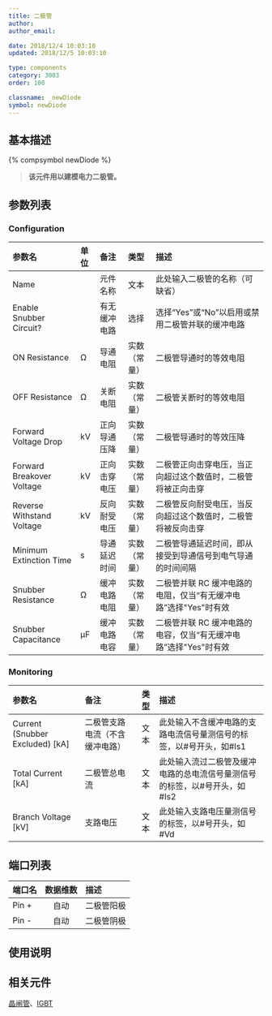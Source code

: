 ```yaml
---
title: 二极管
author:
author_email:

date: 2018/12/4 10:03:10
updated: 2018/12/5 10:03:10

type: components
category: 3003
order: 100

classname: _newDiode
symbol: newDiode
---
```


## 基本描述

{% compsymbol newDiode %}

> **该元件用以建模电力二极管。**

## 参数列表

### Configuration

| 参数名                    | 单位 | 备注         |     类型     | 描述                                                            |
| :------------------------ | :--- | :----------- | :----------: | :-------------------------------------------------------------- |
| Name                      |      | 元件名称     |     文本     | 此处输入二极管的名称（可缺省）                                  |
| Enable Snubber Circuit?   |      | 有无缓冲电路 |     选择     | 选择“Yes”或“No”以启用或禁用二极管并联的缓冲电路                 |
| ON Resistance             | Ω    | 导通电阻     | 实数（常量） | 二极管导通时的等效电阻                                          |
| OFF Resistance            | Ω    | 关断电阻     | 实数（常量） | 二极管关断时的等效电阻                                          |
| Forward Voltage Drop      | kV   | 正向导通压降 | 实数（常量） | 二极管导通时的等效压降                                          |
| Forward Breakover Voltage | kV   | 正向击穿电压 | 实数（常量） | 二极管正向击穿电压，当正向超过这个数值时，二极管将被正向击穿    |
| Reverse Withstand Voltage | kV   | 反向耐受电压 | 实数（常量） | 二极管反向耐受电压，当反向超过这个数值时，二极管将被反向击穿    |
| Minimum Extinction Time   | s    | 导通延迟时间 | 实数（常量） | 二极管导通延迟时间，即从接受到导通信号到电气导通的时间间隔      |
| Snubber Resistance        | Ω    | 缓冲电路电阻 | 实数（常量） | 二极管并联 RC 缓冲电路的电阻，仅当“有无缓冲电路”选择"Yes"时有效 |
| Snubber Capacitance       | μF   | 缓冲电路电容 | 实数（常量） | 二极管并联 RC 缓冲电路的电容，仅当“有无缓冲电路”选择"Yes"时有效 |

### Monitoring

| 参数名                            | 备注                           | 类型 | 描述                                                                      |
| :-------------------------------- | :----------------------------- | :--: | :------------------------------------------------------------------------ |
| Current (Snubber Excluded) \[kA\] | 二极管支路电流（不含缓冲电路） | 文本 | 此处输入不含缓冲电路的支路电流信号量测信号的标签，以#号开头，如#Is1       |
| Total Current \[kA\]              | 二极管总电流                   | 文本 | 此处输入流过二极管及缓冲电路的总电流信号量测信号的标签，以#号开头，如#Is2 |
| Branch Voltage \[kV\]             | 支路电压                       | 文本 | 此处输入支路电压量测信号的标签，以#号开头，如#Vd                          |

## 端口列表

| 端口名 | 数据维数 | 描述       |
| :----- | :------: | :--------- |
| Pin +  |   自动   | 二极管阳极 |
| Pin -  |   自动   | 二极管阴极 |

## 使用说明

## 相关元件

[晶闸管](comp_newThyristor.md)、[IGBT](comp_newIGBT.md)
